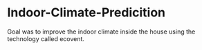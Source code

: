 # Indoor-Climate-Predicition
Goal was to improve the indoor climate inside the house using the technology called ecovent. 
